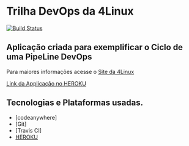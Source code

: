 # Trilha DevOps da 4Linux

<!-- Altere a Flag abaixo com sua URL do Travis -->
[![Build Status](https://travis-ci.com/fmsantosti21/DevOpsLab-HelloWorld.svg?branch=master)](https://travis-ci.com/fmsantosti21/DevOpsLab-HelloWorld)

## Aplicação criada para exemplificar o Ciclo de uma PipeLine DevOps


Para maiores informações acesse o [Site da 4Linux](https://www.4linux.com.br/cursos/devops)

[Link da Applicação no HEROKU](https://devopses4linux.herokuapp.com/)

## Tecnologias e Plataformas usadas.

- [codeanywhere]
- [Git]
- [Travis CI]
- [HEROKU](Heroku)
